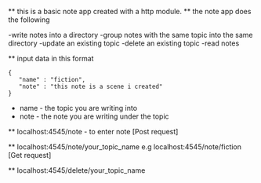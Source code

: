 

** this is a basic note app created with a http module.
** the note app does the following

-write notes into a directory 
-group notes with the same topic into the same directory
-update an existing topic
-delete an existing topic
-read notes

** input data in this format
 ```
 {
    "name" : "fiction",
    "note" : "this note is a scene i created"
 }

 ```

* name - the topic you are writing into
* note - the note you are writing under the topic

** localhost:4545/note - to enter note    [Post request]

** localhost:4545/note/your_topic_name e.g localhost:4545/note/fiction  [Get request]

** localhost:4545/delete/your_topic_name


